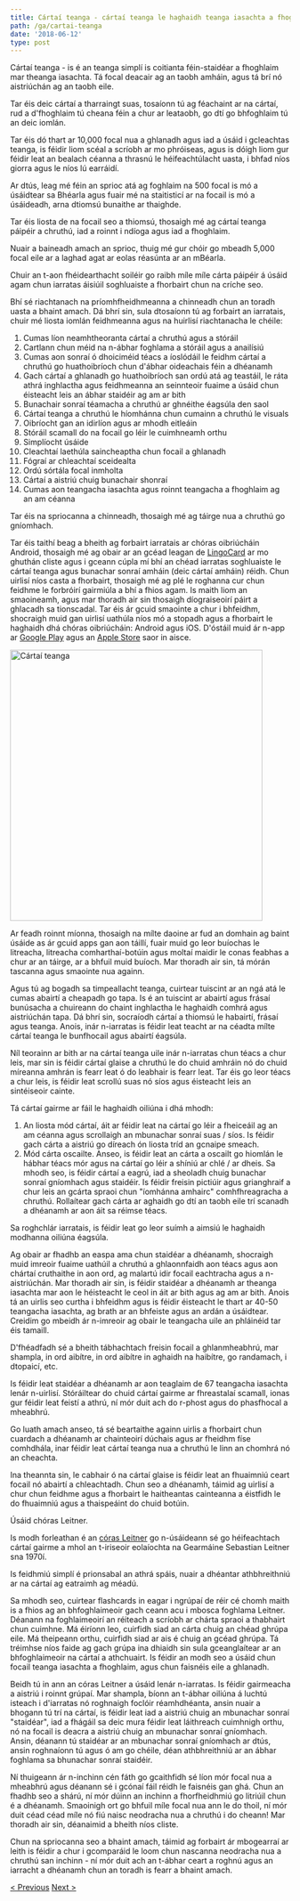 ```yaml
---
title: Cártaí teanga - cártaí teanga le haghaidh teanga iasachta a fhoghlaim
path: /ga/cartai-teanga
date: '2018-06-12'
type: post
---
```


Cártaí teanga - is é an teanga simplí is coitianta féin-staidéar a fhoghlaim mar theanga iasachta. Tá focal deacair ag an taobh amháin, agus tá brí nó aistriúchán ag an taobh eile.

Tar éis deic cártaí a tharraingt suas, tosaíonn tú ag féachaint ar na cártaí, rud a d'fhoghlaim tú cheana féin a chur ar leataobh, go dtí go bhfoghlaim tú an deic iomlán.

Tar éis dó thart ar 10,000 focal nua a ghlanadh agus iad a úsáid i gcleachtas teanga, is féidir liom scéal a scríobh ar mo phróiseas, agus is dóigh liom gur féidir leat an bealach céanna a thrasnú le héifeachtúlacht uasta, i bhfad níos giorra agus le níos lú earráidí.

Ar dtús, leag mé féin an sprioc atá ag foghlaim na 500 focal is mó a úsáidtear sa Bhéarla agus fuair mé na staitisticí ar na focail is mó a úsáideadh, arna dtiomsú bunaithe ar thaighde.

Tar éis liosta de na focail seo a thiomsú, thosaigh mé ag cártaí teanga páipéir a chruthú, iad a roinnt i ndíoga agus iad a fhoghlaim.

Nuair a baineadh amach an sprioc, thuig mé gur chóir go mbeadh 5,000 focal eile ar a laghad agat ar eolas réasúnta ar an mBéarla.

Chuir an t-aon fhéidearthacht soiléir go raibh míle míle cárta páipéir á úsáid agam chun iarratas áisiúil soghluaiste a fhorbairt chun na críche seo.

Bhí sé riachtanach na príomhfheidhmeanna a chinneadh chun an toradh uasta a bhaint amach. Dá bhrí sin, sula dtosaíonn tú ag forbairt an iarratais, chuir mé liosta iomlán feidhmeanna agus na huirlisí riachtanacha le chéile:

1. Cumas líon neamhtheoranta cártaí a chruthú agus a stóráil
2. Cartlann chun méid na n-ábhar foghlama a stóráil agus a anailísiú
3. Cumas aon sonraí ó dhoiciméid téacs a íoslódáil le feidhm cártaí a chruthú go huathoibríoch chun d'ábhar oideachais féin a dhéanamh
4. Gach cártaí a ghlanadh go huathoibríoch san ordú atá ag teastáil, le ráta athrá inghlactha agus feidhmeanna an seinnteoir fuaime a úsáid chun éisteacht leis an ábhar staidéir ag am ar bith
5. Bunachair sonraí téamacha a chruthú ar ghnéithe éagsúla den saol
6. Cártaí teanga a chruthú le híomhánna chun cumainn a chruthú le visuals
7. Oibríocht gan an idirlíon agus ar mhodh eitleáin
8. Stóráil scamall do na focail go léir le cuimhneamh orthu
9. Simplíocht úsáide
10. Cleachtaí laethúla saincheaptha chun focail a ghlanadh
11. Fógraí ar chleachtaí sceidealta
12. Ordú sórtála focal inmholta
13. Cártaí a aistriú chuig bunachair shonraí
14. Cumas aon teangacha iasachta agus roinnt teangacha a fhoghlaim ag an am céanna

Tar éis na spriocanna a chinneadh, thosaigh mé ag táirge nua a chruthú go gníomhach.

Tar éis taithí beag a bheith ag forbairt iarratais ar chóras oibriúcháin Android, thosaigh mé ag obair ar an gcéad leagan de <a href="https://lingocard.com" target="_blank" rel="noopener">LingoCard</a> ar mo ghuthán cliste agus i gceann cúpla mí bhí an chéad iarratas soghluaiste le cártaí teanga agus bunachar sonraí amháin (deic cártaí amháin) réidh. Chun uirlisí níos casta a fhorbairt, thosaigh mé ag plé le roghanna cur chun feidhme le forbróirí gairmiúla a bhí a fhios agam. Is maith liom an smaoineamh, agus mar thoradh air sin thosaigh díograiseoirí páirt a ghlacadh sa tionscadal. Tar éis ár gcuid smaointe a chur i bhfeidhm, shocraigh muid gan uirlisí uathúla níos mó a stopadh agus a fhorbairt le haghaidh dhá chóras oibriúcháin: Android agus iOS. D'óstáil muid ár n-app ar <a href="https://play.google.com/store/apps/details?id=com.lingocard.lingocard" target="_blank" rel="noopener">Google Play</a> agus an <a href="https://itunes.apple.com/us/app/lingocard/id1217076835?mt=8" target="_blank" rel="noopener">Apple Store</a> saor in aisce.

<img class="aligncenter wp-image-7109" src="../images/2018/05/LingoCard-play.png" alt="Cártaí teanga" width="453" height="487" />

Ar feadh roinnt míonna, thosaigh na mílte daoine ar fud an domhain ag baint úsáide as ár gcuid apps gan aon táillí, fuair muid go leor buíochas le litreacha, litreacha comharthaí-botúin agus moltaí maidir le conas feabhas a chur ar an táirge, ar a bhfuil muid buíoch. Mar thoradh air sin, tá mórán tascanna agus smaointe nua againn.

Agus tú ag bogadh sa timpeallacht teanga, cuirtear tuiscint ar an ngá atá le cumas abairtí a cheapadh go tapa. Is é an tuiscint ar abairtí agus frásaí bunúsacha a chuireann do chaint inghlactha le haghaidh comhrá agus aistriúchán tapa. Dá bhrí sin, socraíodh cártaí a thiomsú le habairtí, frásaí agus teanga. Anois, inár n-iarratas is féidir leat teacht ar na céadta mílte cártaí teanga le bunfhocail agus abairtí éagsúla.

Níl teorainn ar bith ar na cártaí teanga uile inár n-iarratas chun téacs a chur leis, mar sin is féidir cártaí glaise a chruthú le do chuid amhráin nó do chuid míreanna amhrán is fearr leat ó do leabhair is fearr leat. Tar éis go leor téacs a chur leis, is féidir leat scrollú suas nó síos agus éisteacht leis an sintéiseoir cainte.

Tá cártaí gairme ar fáil le haghaidh oiliúna i dhá mhodh:

1. An liosta mód cártaí, áit ar féidir leat na cártaí go léir a fheiceáil ag an am céanna agus scrollaigh an mbunachar sonraí suas / síos. Is féidir gach cárta a aistriú go díreach ón liosta tríd an gcnaipe smeach.
2. Mód cárta oscailte. Anseo, is féidir leat an cárta a oscailt go hiomlán le hábhar téacs mór agus na cártaí go léir a shíniú ar chlé / ar dheis. Sa mhodh seo, is féidir cártaí a eagrú, iad a sheoladh chuig bunachar sonraí gníomhach agus staidéir. Is féidir freisin pictiúir agus grianghraif a chur leis an gcárta spraoi chun "íomhánna amhairc" comhfhreagracha a chruthú. Rollaítear gach cárta ar aghaidh go dtí an taobh eile trí scanadh a dhéanamh ar aon áit sa réimse téacs.

Sa roghchlár iarratais, is féidir leat go leor suímh a aimsiú le haghaidh modhanna oiliúna éagsúla.

Ag obair ar fhadhb an easpa ama chun staidéar a dhéanamh, shocraigh muid imreoir fuaime uathúil a chruthú a ghlaonnfaidh aon téacs agus aon chártaí cruthaithe in aon ord, ag malartú idir focail eachtracha agus a n-aistriúchán. Mar thoradh air sin, is féidir staidéar a dhéanamh ar theanga iasachta mar aon le héisteacht le ceol in áit ar bith agus ag am ar bith. Anois tá an uirlis seo curtha i bhfeidhm agus is féidir éisteacht le thart ar 40-50 teangacha iasachta, ag brath ar an bhfeiste agus an ardán a úsáidtear. Creidim go mbeidh ár n-imreoir ag obair le teangacha uile an phláinéid tar éis tamaill.

D'fhéadfadh sé a bheith tábhachtach freisin focail a ghlanmheabhrú, mar shampla, in ord aibítre, in ord aibítre in aghaidh na haibítre, go randamach, i dtopaicí, etc.

Is féidir leat staidéar a dhéanamh ar aon teaglaim de 67 teangacha iasachta lenár n-uirlisí. Stóráiltear do chuid cártaí gairme ar fhreastalaí scamall, ionas gur féidir leat feistí a athrú, ní mór duit ach do r-phost agus do phasfhocal a mheabhrú.

Go luath amach anseo, tá sé beartaithe againn uirlis a fhorbairt chun cuardach a dhéanamh ar chainteoirí dúchais agus ar fheidhm físe comhdhála, inar féidir leat cártaí teanga nua a chruthú le linn an chomhrá nó an cheachta.

Ina theannta sin, le cabhair ó na cártaí glaise is féidir leat an fhuaimniú ceart focail nó abairtí a chleachtadh. Chun seo a dhéanamh, táimid ag uirlisí a chur chun feidhme agus a fhorbairt le haitheantas cainteanna a éistfidh le do fhuaimniú agus a thaispeáint do chuid botúin.

Úsáid chóras Leitner.

Is modh forleathan é an <a href="https://en.wikipedia.org/wiki/Leitner_system" target="_blank" rel="noopener">córas Leitner</a> go n-úsáideann sé go héifeachtach cártaí gairme a mhol an t-iriseoir eolaíochta na Gearmáine Sebastian Leitner sna 1970í.

Is feidhmiú simplí é prionsabal an athrá spáis, nuair a dhéantar athbhreithniú ar na cártaí ag eatraimh ag méadú.

Sa mhodh seo, cuirtear flashcards in eagar i ngrúpaí de réir cé chomh maith is a fhios ag an bhfoghlaimeoir gach ceann acu i mbosca foghlama Leitner. Déanann na foghlaimeoirí an réiteach a scríobh ar chárta spraoi a thabhairt chun cuimhne. Má éiríonn leo, cuirfidh siad an cárta chuig an chéad ghrúpa eile. Má theipeann orthu, cuirfidh siad ar ais é chuig an gcéad ghrúpa. Tá tréimhse níos faide ag gach grúpa ina dhiaidh sin sula gceanglaítear ar an bhfoghlaimeoir na cártaí a athchuairt. Is féidir an modh seo a úsáid chun focail teanga iasachta a fhoghlaim, agus chun faisnéis eile a ghlanadh.

Beidh tú in ann an córas Leitner a úsáid lenár n-iarratas. Is féidir gairmeacha a aistriú i roinnt grúpaí. Mar shampla, bíonn an t-ábhar oiliúna á luchtú isteach i d'iarratas nó roghnaigh foclóir réamhdhéanta, ansin nuair a bhogann tú trí na cártaí, is féidir leat iad a aistriú chuig an mbunachar sonraí "staidéar", iad a fhágáil sa deic mura féidir leat láithreach cuimhnigh orthu, nó na focail is deacra a aistriú chuig an mbunachar sonraí gníomhach. Ansin, déanann tú staidéar ar an mbunachar sonraí gníomhach ar dtús, ansin roghnaíonn tú agus ó am go chéile, déan athbhreithniú ar an ábhar foghlama sa bhunachar sonraí staidéir.

Ní thuigeann ár n-inchinn cén fáth go gcaithfidh sé líon mór focal nua a mheabhrú agus déanann sé i gcónaí fáil réidh le faisnéis gan ghá. Chun an fhadhb seo a shárú, ní mór dúinn an inchinn a fhorfheidhmiú go litriúil chun é a dhéanamh. Smaoinigh ort go bhfuil míle focal nua ann le do thoil, ní mór duit céad céad míle nó fiú naisc neodracha nua a chruthú i do cheann! Mar thoradh air sin, déanaimid a bheith níos cliste.

Chun na spriocanna seo a bhaint amach, táimid ag forbairt ár mbogearraí ar leith is féidir a chur i gcomparáid le loom chun nascanna neodracha nua a chruthú san inchinn - ní mór duit ach an t-ábhar ceart a roghnú agus an iarracht a dhéanamh chun an toradh is fearr a bhaint amach.

<a href="/ga/conas-bearla-fhoghlaim-go-tapa">< Previous</a> <a href="/ga/conas-stor-focal-a-fheabhsu">Next ></a>